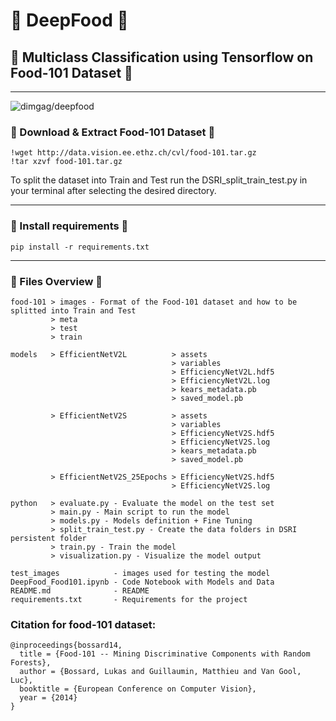 # 🍕 DeepFood 🍝
## 🥖 Multiclass Classification using Tensorflow on Food-101 Dataset 🥐
-----------------------------------------------------------------------------------------
<p align="left"> <img src="https://komarev.com/ghpvc/?username=dimgag&label=Profile%20views&color=0e75b6&style=flat-square" alt="dimgag/deepfood" /> </p>

### 🍟 Download & Extract Food-101 Dataset 🍔
```
!wget http://data.vision.ee.ethz.ch/cvl/food-101.tar.gz
!tar xzvf food-101.tar.gz
```
To split the dataset into Train and Test run the DSRI_split_train_test.py in your terminal after selecting the desired directory.

-----------------------------------------------------------------------------------------
### 🌯 Install requirements 🌮
```
pip install -r requirements.txt
```
-----------------------------------------------------------------------------------------
### 🍪 Files Overview 🥛
```
food-101 > images - Format of the Food-101 dataset and how to be splitted into Train and Test
         > meta
         > test
         > train 

models   > EfficientNetV2L          > assets
                                    > variables 
                                    > EfficiencyNetV2L.hdf5
                                    > EfficiencyNetV2L.log
                                    > kears_metadata.pb
                                    > saved_model.pb

         > EfficientNetV2S          > assets
                                    > variables 
                                    > EfficiencyNetV2S.hdf5
                                    > EfficiencyNetV2S.log
                                    > kears_metadata.pb
                                    > saved_model.pb

         > EfficientNetV2S_25Epochs > EfficiencyNetV2S.hdf5
                                    > EfficiencyNetV2S.log

python   > evaluate.py - Evaluate the model on the test set
         > main.py - Main script to run the model
         > models.py - Models definition + Fine Tuning
         > split_train_test.py - Create the data folders in DSRI persistent folder
         > train.py - Train the model
         > visualization.py - Visualize the model output

test_images            - images used for testing the model
DeepFood_Food101.ipynb - Code Notebook with Models and Data
README.md              - README
requirements.txt       - Requirements for the project
```


### Citation for food-101 dataset:
```
@inproceedings{bossard14,
  title = {Food-101 -- Mining Discriminative Components with Random Forests},
  author = {Bossard, Lukas and Guillaumin, Matthieu and Van Gool, Luc},
  booktitle = {European Conference on Computer Vision},
  year = {2014}
}
```
